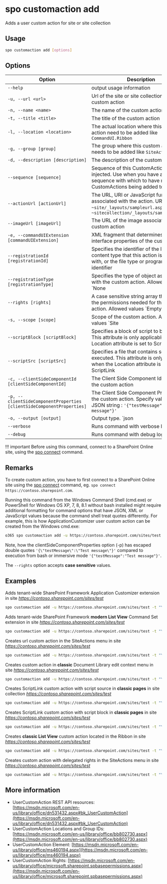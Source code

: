 # spo customaction add

Adds a user custom action for site or site collection

## Usage

```sh
spo customaction add [options]
```

## Options

Option|Description
------|-----------
`--help`|output usage information
`-u, --url <url>`|Url of the site or site collection to add the custom action
`-n, --name <name>`|The name of the custom action
`-t, --title <title>`|The title of the custom action
`-l, --location <location>`|The actual location where this custom action need to be added like `CommandUI.Ribbon`
`-g, --group [group]`|The group where this custom action needs to be added like `SiteActions`
`-d, --description [description]`|The description of the custom action
`--sequence [sequence]`|Sequence of this CustomAction being injected. Use when you have a specific sequence with which to have multiple CustomActions being added to the page
`--actionUrl [actionUrl]`|The URL, URI or JavaScript function associated with the action. URL example `~site/_layouts/sampleurl.aspx` or `~sitecollection/_layouts/sampleurl.aspx`
`--imageUrl [imageUrl]`|The URL of the image associated with the custom action
`-e, --commandUIExtension [commandUIExtension]`|XML fragment that determines user interface properties of the custom action
`--registrationId [registrationId]`|Specifies the identifier of the list or item content type that this action is associated with, or the file type or programmatic identifier
`--registrationType [registrationType]`|Specifies the type of object associated with the custom action. Allowed values `None|List|ContentType|ProgId|FileType`. Default `None`
`--rights [rights]`|A case sensitive string array that contain the permissions needed for the custom action. Allowed values `EmptyMask|ViewListItems|AddListItems|EditListItems|DeleteListItems|ApproveItems|OpenItems|ViewVersions|DeleteVersions|CancelCheckout|ManagePersonalViews|ManageLists|ViewFormPages|AnonymousSearchAccessList|Open|ViewPages|AddAndCustomizePages|ApplyThemeAndBorder|ApplyStyleSheets|ViewUsageData|CreateSSCSite|ManageSubwebs|CreateGroups|ManagePermissions|BrowseDirectories|BrowseUserInfo|AddDelPrivateWebParts|UpdatePersonalWebParts|ManageWeb|AnonymousSearchAccessWebLists|UseClientIntegration|UseRemoteAPIs|ManageAlerts|CreateAlerts|EditMyUserInfo|EnumeratePermissions|FullMask`. Default `EmptyMask`
`-s, --scope [scope]`|Scope of the custom action. Allowed values `Site|Web`. Default `Web`
`--scriptBlock [scriptBlock]`|Specifies a block of script to be executed. This attribute is only applicable when the Location attribute is set to ScriptLink
`--scriptSrc [scriptSrc]`|Specifies a file that contains script to be executed. This attribute is only applicable when the Location attribute is set to ScriptLink
`-c, --clientSideComponentId [clientSideComponentId]`|The Client Side Component Id (GUID) of the custom action
`-p, --clientSideComponentProperties [clientSideComponentProperties]`|The Client Side Component Properties of the custom action. Specify values as a JSON string : `'{"testMessage":"Test message"}'`
`-o, --output [output]`|Output type. `json|text`. Default `text`
`--verbose`|Runs command with verbose logging
`--debug`|Runs command with debug logging

!!! important
    Before using this command, connect to a SharePoint Online site, using the [spo connect](../connect.md) command.

## Remarks

To create custom action, you have to first connect to a SharePoint Online site using the [spo connect](../connect.md) command, eg. `spo connect https://contoso.sharepoint.com`.

Running this command from the Windows Command Shell (cmd.exe) or PowerShell for Windows OS XP, 7, 8, 8.1 without bash installed might require additional formatting for command options that have JSON, XML or JavaScript values because the command shell treat quotes differently. For example, this is how ApplicationCustomizer user custom action can be created from the Windows cmd.exe:

```sh
o365 spo customaction add -u https://contoso.sharepoint.com/sites/test -t "YourAppCustomizer" -n "YourName" -l "ClientSideExtension.ApplicationCustomizer" -c b41916e7-e69d-467f-b37f-ff8ecf8f99f2 -p '{\"testMessage\":\"Test message\"}'
```

Note, how the clientSideComponentProperties option (-p) has escaped double quotes `'{\"testMessage\":\"Test message\"}'` compared to execution from bash or immersive mode `'{"testMessage":"Test message"}'`.

The `--rights` option accepts **case sensitive** values.

## Examples

Adds tenant-wide SharePoint Framework Application Customizer extension in site _https://contoso.sharepoint.com/sites/test_

```sh
spo customaction add -u https://contoso.sharepoint.com/sites/test -t "YourAppCustomizer" -n "YourName" -l "ClientSideExtension.ApplicationCustomizer" -c b41916e7-e69d-467f-b37f-ff8ecf8f99f2 -p '{"testMessage":"Test message"}'
```

Adds tenant-wide SharePoint Framework **modern List View** Command Set extension in site _https://contoso.sharepoint.com/sites/test_

```sh
spo customaction add -u https://contoso.sharepoint.com/sites/test -t "YourCommandSet" -n "YourName" -l "ClientSideExtension.ListViewCommandSet" -c db3e6e35-363c-42b9-a254-ca661e437848 -p '{"sampleTextOne":"One item is selected in the list.", "sampleTextTwo":"This command is always visible."}' --registrationId 100 --registrationType List
```

Creates url custom action in the SiteActions menu in site _https://contoso.sharepoint.com/sites/test_

```sh
spo customaction add -u https://contoso.sharepoint.com/sites/test -t "YourTitle" -n "YourName" -l "Microsoft.SharePoint.StandardMenu" -g "SiteActions" --actionUrl "~site/SitePages/Home.aspx" --sequence 100
```

Creates custom action in **classic** Document Library edit context menu in site _https://contoso.sharepoint.com/sites/test_

```sh
spo customaction add -u https://contoso.sharepoint.com/sites/test -t "YourTitle" -n "YourName" -l "EditControlBlock" --actionUrl "javascript:(function(){ return console.log('office365-cli rocks!'); })();" --registrationId 101 --registrationType List
```

Creates ScriptLink custom action with script source in **classic pages** in site collection _https://contoso.sharepoint.com/sites/test_

```sh
spo customaction add -u https://contoso.sharepoint.com/sites/test -t "YourTitle" -n "YourName" -l "ScriptLink" --scriptSrc "~sitecollection/SiteAssets/YourScript.js" --sequence 101 -s Site
```

Creates ScriptLink custom action with script block in **classic pages** in site _https://contoso.sharepoint.com/sites/test_

```sh
spo customaction add -u https://contoso.sharepoint.com/sites/test -t "YourTitle" -n "YourName" -l "ScriptLink" --scriptBlock "(function(){ return console.log('Hello office365-cli!'); })();" --sequence 102
```

Creates **classic List View** custom action located in the Ribbon in site _https://contoso.sharepoint.com/sites/test_

```sh
spo customaction add -u https://contoso.sharepoint.com/sites/test -t "YourTitle" -n "YourName" -l "CommandUI.Ribbon" --commandUIExtension '<CommandUIExtension><CommandUIDefinitions><CommandUIDefinition Location = "Ribbon.List.Share.Controls._children"><Button Id = "Ribbon.List.Share.GetItemsCountButton" Alt = "Get list items count" Sequence = "11" Command = "Invoke_GetItemsCountButtonRequest" LabelText = "Get Items Count" TemplateAlias = "o1" Image32by32 = "_layouts/15/images/placeholder32x32.png" Image16by16 = "_layouts/15/images/placeholder16x16.png" /></CommandUIDefinition></CommandUIDefinitions><CommandUIHandlers><CommandUIHandler Command = "Invoke_GetItemsCountButtonRequest" CommandAction = "javascript: alert(ctx.TotalListItems);" EnabledScript = "javascript: function checkEnable() { return (true);} checkEnable();"/></CommandUIHandlers></CommandUIExtension>'
```

Creates custom action with delegated rights in the SiteActions menu in site _https://contoso.sharepoint.com/sites/test_

```sh
spo customaction add -u https://contoso.sharepoint.com/sites/test -t "YourTitle" -n "YourName" -l "Microsoft.SharePoint.StandardMenu" -g "SiteActions" --actionUrl "~site/SitePages/Home.aspx" --rights "AddListItems,DeleteListItems,ManageLists"
```

## More information

- UserCustomAction REST API resources: [https://msdn.microsoft.com/en-us/library/office/dn531432.aspx#bk_UserCustomAction](https://msdn.microsoft.com/en-us/library/office/dn531432.aspx#bk_UserCustomAction)
- UserCustomAction Locations and Group IDs: [https://msdn.microsoft.com/en-us/library/office/bb802730.aspx](https://msdn.microsoft.com/en-us/library/office/bb802730.aspx)
- UserCustomAction Element: [https://msdn.microsoft.com/en-us/library/office/ms460194.aspx](https://msdn.microsoft.com/en-us/library/office/ms460194.aspx)
- UserCustomAction Rights: [https://msdn.microsoft.com/en-us/library/office/microsoft.sharepoint.spbasepermissions.aspx](https://msdn.microsoft.com/en-us/library/office/microsoft.sharepoint.spbasepermissions.aspx)